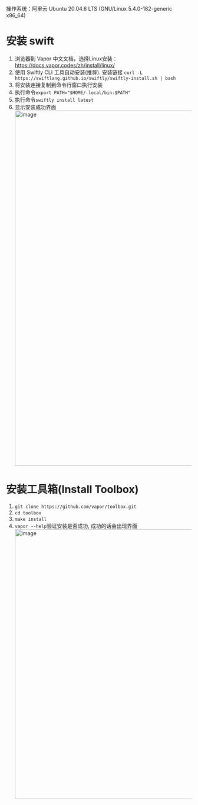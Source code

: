 操作系统：阿里云 Ubuntu 20.04.6 LTS (GNU/Linux 5.4.0-182-generic x86_64)

# 安装 swift
1. 浏览器到 Vapor 中文文档，选择Linux安装：https://docs.vapor.codes/zh/install/linux/
2. 使用 Swiftly CLI 工具自动安装(推荐). 安装链接 `curl -L https://swiftlang.github.io/swiftly/swiftly-install.sh | bash`
3. 将安装连接复制到命令行窗口执行安装
4. 执行命令`export PATH="$HOME/.local/bin:$PATH"`
6. 执行命令`swiftly install latest`
7. 显示安装成功界面
   <img width="960" alt="image" src="https://github.com/user-attachments/assets/05d3d772-9e12-407c-890c-d7b2c555863c">
# 安装工具箱(Install Toolbox)
1. `git clone https://github.com/vapor/toolbox.git`
2. `cd toolbox`
3. `make install`
4. `vapor --help`验证安装是否成功, 成功的话会出现界面
   <img width="729" alt="image" src="https://github.com/user-attachments/assets/c5fc0482-597c-4e9b-abbc-c6dffbe42940">
   
